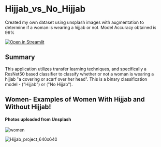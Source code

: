 # Hijjab_vs_No_Hijjab

Created my own dataset using unsplash images with augmentation to determine if a woman is wearing a hijjab or not. Model Accuracy obtained is 99% 

[![Open in Streamlit](https://static.streamlit.io/badges/streamlit_badge_black_white.svg)](https://share.streamlit.io/rabiaa1001/hijjab_vs_no_hijjab/main/main_predict_hijjab_resnet50.py)

## Summary
This application utilizes transfer learning techniques, and specifically a ResNet50 based classifier to classify whether or not a woman is wearing a hijjab "a covering or scarf over her head". This is a binary classification model - ("Hijjab") or ("No Hijjab").

## Women- Examples of Women With Hijjab and Without Hijjab!
#### Photos uploaded from Unsplash


![women](https://user-images.githubusercontent.com/49293572/155369221-2c9f7a90-6430-4bee-ad52-a7557df1e609.GIF)




![Hijjab_project_640x640](https://user-images.githubusercontent.com/49293572/155360593-bdab8555-3763-41f6-b43f-0db276e8535b.gif)

